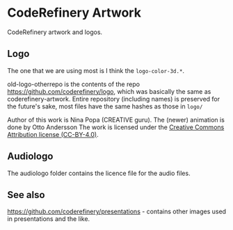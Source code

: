 # CodeRefinery Artwork

CodeRefinery artwork and logos.

## Logo

The one that we are using most is I think the `logo-color-3d.*`.

old-logo-otherrepo is the contents of the repo
https://github.com/coderefinery/logo, which was basically the same as
coderefinery-artwork.  Entire repository (including names) is
preserved for the future's sake, most files have the same hashes as
those in `logo/`

Author of this work is Nina Popa (CREATIVE guru).
The (newer) animation is done by Otto Andersson
The work is licensed under the
[Creative Commons Attribution license (CC-BY-4.0)](https://creativecommons.org/licenses/by/4.0/).

## Audiologo 

The audiologo folder contains the licence file for the audio files.

## See also

https://github.com/coderefinery/presentations - contains other images
used in presentations and the like.
